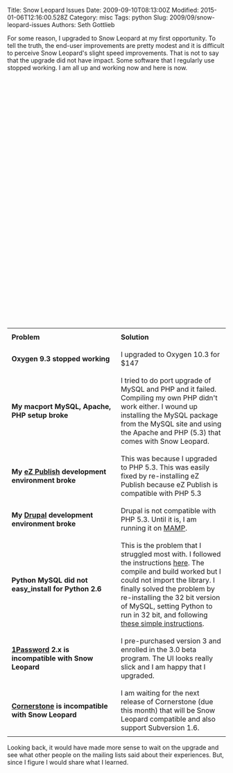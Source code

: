 Title: Snow Leopard Issues
Date: 2009-09-10T08:13:00Z
Modified: 2015-01-06T12:16:00.528Z
Category: misc
Tags: python
Slug: 2009/09/snow-leopard-issues
Authors: Seth Gottlieb

For some reason, I upgraded to Snow Leopard at my first opportunity. To tell the truth, the end-user improvements are pretty modest and it is difficult to perceive Snow Leopard's slight speed improvements. That is not to say that the upgrade did not have impact. Some software that I regularly use stopped working. I am all up and working now and here is now.  

<style type="text/css">table.padded-table td { padding:10px; text-align:left } table.padded-table th { padding:10px; text-align:left; font-weight:bold }</style>

  
  

<table class="padded-table"><br/><tr><br/> <th width="50%">Problem</th><br/> <th width="50%">Solution</th><br/></tr><br/><tr><br/> <td><strong>Oxygen 9.3 stopped working<strong></strong></strong></td><br/> <td>I upgraded to Oxygen 10.3 for $147</td><br/></tr><br/><tr><br/> <td><strong>My macport MySQL, Apache, PHP setup broke<strong></strong></strong></td><br/> <td>I tried to do port upgrade of MySQL and PHP and it failed.  Compiling my own PHP didn't work either.  I wound up installing the MySQL package from the MySQL site and using the Apache and PHP (5.3) that comes with Snow Leopard.</td><br/></tr><br/><tr><br/> <td><strong>My <a href="http://ez.no">eZ Publish</a> development environment broke<strong></strong></strong></td><br/> <td>This was because I upgraded to PHP 5.3.  This was easily fixed by re-installing eZ Publish because eZ Publish is compatible with PHP 5.3</td><br/></tr><br/><tr><br/> <td><strong>My <a href="http://ez.no">Drupal</a> development environment broke<strong></strong></strong></td><br/> <td>Drupal is not compatible with PHP 5.3.  Until it is, I am running it on <a href="http://www.mamp.info/en/index.html">MAMP</a>.  </td><br/></tr><br/><tr><br/> <td><strong>Python MySQL did not easy_install for Python 2.6<strong></strong></strong></td><br/> <td>This is the problem that I struggled most with.  I followed the instructions <a href="http://cd34.com/blog/programming/python/mysql-python-and-snow-leopard/">here</a>.  The compile and build worked but I could not import the library.  I finally solved the problem by re-installing the 32 bit version of MySQL, setting Python to run in 32 bit, and following <a href="http://www.zen-hacking.com/2009/09/01/python-mysql-under-snow-leopard/">these simple instructions</a>.  </td><br/></tr><br/><tr><br/> <td><strong><a href="http://agilewebsolutions.com/products/1Password">1Password</a> 2.x is incompatible with Snow Leopard<strong></strong></strong></td><br/> <td>I pre-purchased version 3 and enrolled in the 3.0 beta program.  The UI looks really slick and I am happy that I upgraded.</td><br/></tr><br/><tr><br/> <td><strong><a href="http://www.zennaware.com/">Cornerstone</a> is incompatible with Snow Leopard<strong></strong></strong></td><br/> <td>I am waiting for the next release of Cornerstone (due this month) that will be Snow Leopard compatible and also support Subversion 1.6.  </td><br/></tr><br/></table>

  

Looking back, it would have made more sense to wait on the upgrade and see what other people on the mailing lists said about their experiences. But, since I figure I would share what I learned. 
